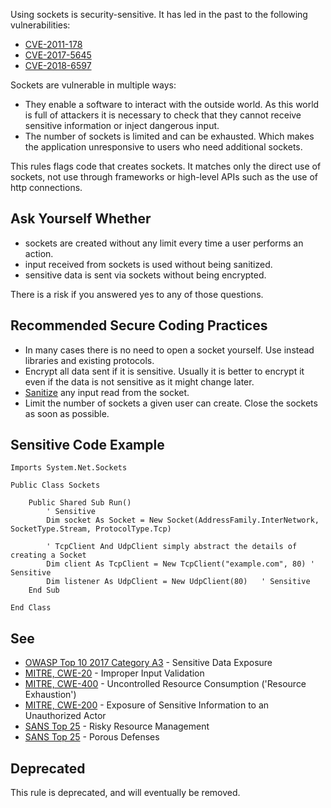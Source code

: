 
Using sockets is security-sensitive. It has led in the past to the following vulnerabilities:

- [CVE-2011-178](http://cve.mitre.org/cgi-bin/cvename.cgi?name=CVE-2011-1785)
- [CVE-2017-5645](http://cve.mitre.org/cgi-bin/cvename.cgi?name=CVE-2017-5645)
- [CVE-2018-6597](http://cve.mitre.org/cgi-bin/cvename.cgi?name=CVE-2018-6597)


Sockets are vulnerable in multiple ways:

- They enable a software to interact with the outside world. As this world is full of attackers it is necessary to check that they cannot receive<br>  sensitive information or inject dangerous input.
- The number of sockets is limited and can be exhausted. Which makes the application unresponsive to users who need additional sockets.


This rules flags code that creates sockets. It matches only the direct use of sockets, not use through frameworks or high-level APIs such as the use of http connections.

## Ask Yourself Whether

- sockets are created without any limit every time a user performs an action.
- input received from sockets is used without being sanitized.
- sensitive data is sent via sockets without being encrypted.


There is a risk if you answered yes to any of those questions.

## Recommended Secure Coding Practices

- In many cases there is no need to open a socket yourself. Use instead libraries and existing protocols.
- Encrypt all data sent if it is sensitive. Usually it is better to encrypt it even if the data is not sensitive as it might change later.
- [Sanitize](https://www.owasp.org/index.php/Input_Validation_Cheat_Sheet) any input read from the socket.
- Limit the number of sockets a given user can create. Close the sockets as soon as possible.


## Sensitive Code Example


    Imports System.Net.Sockets
    
    Public Class Sockets
    
        Public Shared Sub Run()
            ' Sensitive
            Dim socket As Socket = New Socket(AddressFamily.InterNetwork, SocketType.Stream, ProtocolType.Tcp)
    
            ' TcpClient And UdpClient simply abstract the details of creating a Socket
            Dim client As TcpClient = New TcpClient("example.com", 80) ' Sensitive
            Dim listener As UdpClient = New UdpClient(80)   ' Sensitive
        End Sub
    
    End Class


## See

- [OWASP Top 10 2017 Category A3](https://www.owasp.org/index.php/Top_10-2017_A3-Sensitive_Data_Exposure) - Sensitive Data Exposure<br>
- [MITRE, CWE-20](http://cwe.mitre.org/data/definitions/20) - Improper Input Validation
- [MITRE, CWE-400](http://cwe.mitre.org/data/definitions/400) - Uncontrolled Resource Consumption ('Resource Exhaustion')
- [MITRE, CWE-200](http://cwe.mitre.org/data/definitions/200) - Exposure of Sensitive Information to an Unauthorized Actor
- [SANS Top 25](https://www.sans.org/top25-software-errors/#cat2) - Risky Resource Management
- [SANS Top 25](https://www.sans.org/top25-software-errors/#cat3) - Porous Defenses


## Deprecated

This rule is deprecated, and will eventually be removed.
